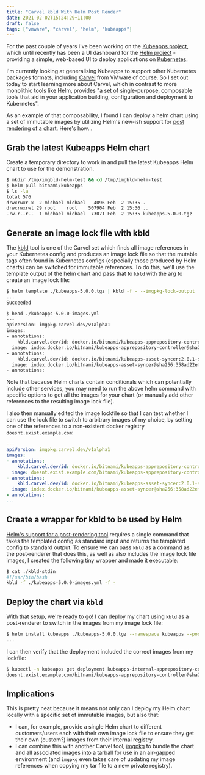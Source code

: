 ```yaml
---
title: "Carvel kbld With Helm Post Render"
date: 2021-02-02T15:24:29+11:00
draft: false
tags: ["vmware", "carvel", "helm", "kubeapps"]
---
```


For the past couple of years I've been working on the [Kubeapps project](https://kubeapps.com/), which until recently has been a UI dashboard for the [Helm project](https://helm.sh/) - providing a simple, web-based UI to deploy applications on [Kubernetes](https://kubernetes.io/).

I'm currently looking at generalising Kubeapps to support other Kubernetes packages formats, including [Carvel](https://carvel.dev/) from VMware of course. So I set out today to start learning more about Carvel, which in contrast to more monolithic tools like Helm, provides "a set of single-purpose, composable tools that aid in your application building, configuration and deployment to Kubernetes".

As an example of that composability, I found I can deploy a helm chart using a set of immutable images by utilizing Helm's new-ish support for [post rendering of a chart](https://helm.sh/docs/topics/advanced/#post-rendering). Here's how...

<!--more-->

## Grab the latest Kubeapps Helm chart

Create a temporary directory to work in and pull the latest Kubeapps Helm chart to use for the demonstration.

```bash
$ mkdir /tmp/imgbld-helm-test && cd /tmp/imgbld-helm-test
$ helm pull bitnami/kubeapps
$ ls -la
total 576
drwxrwxr-x  2 michael michael   4096 Feb  2 15:35 .
drwxrwxrwt 29 root    root    507904 Feb  2 15:36 ..
-rw-r--r--  1 michael michael  73071 Feb  2 15:35 kubeapps-5.0.0.tgz
```

## Generate an image lock file with kbld

The [kbld](https://carvel.dev/kbld/) tool is one of the Carvel set which finds all image references in your Kubernetes config and produces an image lock file so that the mutable tags often found in Kubernetes configs (especially those produced by Helm charts) can be switched for immutable references. To do this, we'll use the template output of the helm chart and pass that to `kbld` with the arg to create an image lock file:

```bash
$ helm template ./kubeapps-5.0.0.tgz | kbld -f - --imgpkg-lock-output ./kubeapps-5.0.0-images.yml
...
Succeeded

$ head ./kubeapps-5.0.0-images.yml
---
apiVersion: imgpkg.carvel.dev/v1alpha1
images:
- annotations:
    kbld.carvel.dev/id: docker.io/bitnami/kubeapps-apprepository-controller:2.0.1-scratch-r0
  image: index.docker.io/bitnami/kubeapps-apprepository-controller@sha256:7e66a2432ca21fd6acb895b7fa71a49bc2626333342c2187f54c4a9b672e7905
- annotations:
    kbld.carvel.dev/id: docker.io/bitnami/kubeapps-asset-syncer:2.0.1-scratch-r0
  image: index.docker.io/bitnami/kubeapps-asset-syncer@sha256:358ad22ef9d5fdbd1c3e34c0e8f61b153ed4d796c83ca3689799f7f604cd74db
- annotations:
```

Note that because Helm charts contain conditionals which can potentially include other services, you may need to run the above helm command with specific options to get all the images for your chart (or manually add other references to the resulting image lock file).

I also then manually edited the image lockfile so that I can test whether I can use the lock file to switch to arbitrary images of my choice, by setting one of the references to a non-existent docker registry `doesnt.exist.example.com`:

```yaml
---
apiVersion: imgpkg.carvel.dev/v1alpha1
images:
- annotations:
    kbld.carvel.dev/id: docker.io/bitnami/kubeapps-apprepository-controller:2.0.1-scratch-r0
  image: doesnt.exist.example.com/bitnami/kubeapps-apprepository-controller@sha256:7e66a2432ca21fd6acb895b7fa71a49bc2626333342c2187f54c4a9b672e7905
- annotations:
    kbld.carvel.dev/id: docker.io/bitnami/kubeapps-asset-syncer:2.0.1-scratch-r0
  image: index.docker.io/bitnami/kubeapps-asset-syncer@sha256:358ad22ef9d5fdbd1c3e34c0e8f61b153ed4d796c83ca3689799f7f604cd74db
- annotations:
...
```

## Create a wrapper for kbld to be used by Helm

[Helm's support for a post-rendering tool](https://helm.sh/docs/topics/advanced/#post-rendering) requires a single command that takes the templated config as standard input and returns the templated config to standard output. To ensure we can pass `kbld` as a command as the post-renderer that does this, as well as also includes the image lock file images, I created the following tiny wrapper and made it executable:

```bash
$ cat ./kbld-stdin
#!/usr/bin/bash
kbld -f ./kubeapps-5.0.0-images.yml -f -
```

## Deploy the chart via `kbld`

With that setup, we're ready to go! I can deploy my chart using `kbld` as a post-renderer to switch in the images from my image lock file:

```bash
$ helm install kubeapps ./kubeapps-5.0.0.tgz --namespace kubeapps --post-renderer ./kbld-stdin
...
```

I can then verify that the deployment included the correct images from my lockfile:

```bash
$ kubectl -n kubeapps get deployment kubeapps-internal-apprepository-controller -o jsonpath='{.spec.template.spec.containers[].image}'
doesnt.exist.example.com/bitnami/kubeapps-apprepository-controller@sha256:7e66a2432ca21fd6acb895b7fa71a49bc2626333342c2187f54c4a9b672e7905
```

## Implications

This is pretty neat because it means not only can I deploy my Helm chart locally with a specific set of immutable images, but also that:

* I can, for example, provide a single Helm chart to different customers/users each with their own image lock file to ensure they get their own (custom?) images from their internal registry.
* I can combine this with another Carvel tool, [imgpkg](https://carvel.dev/imgpkg/) to bundle the chart and all associated images into a tarball for use in an air-gapped environment (and `imgpkg` even takes care of updating my image references when copying my tar file to a new private registry).

